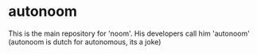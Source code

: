 # autonoom
This is the main repository for 'noom'. His developers call him 'autonoom' (autonoom is dutch for autonomous, its a joke)
